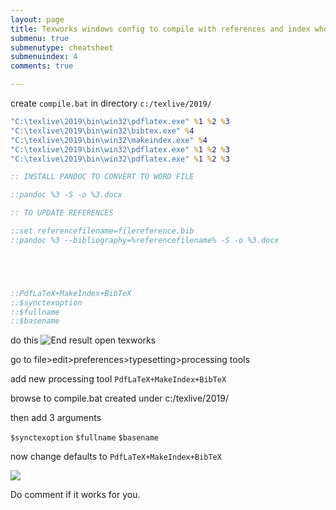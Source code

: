 ```yaml
---
layout: page
title: Texworks windows config to compile with references and index when installing from texlive
submenu: true
submenutype: cheatsheet
submenuindex: 4
comments: true

---
```

create `compile.bat` in directory `c:/texlive/2019/`

```cmd
"C:\texlive\2019\bin\win32\pdflatex.exe" %1 %2 %3
"C:\texlive\2019\bin\win32\bibtex.exe" %4
"C:\texlive\2019\bin\win32\makeindex.exe" %4
"C:\texlive\2019\bin\win32\pdflatex.exe" %1 %2 %3
"C:\texlive\2019\bin\win32\pdflatex.exe" %1 %2 %3

:: INSTALL PANDOC TO CONVERT TO WORD FILE

::pandoc %3 -S -o %3.docx

:: TO UPDATE REFERENCES 

::set referencefilename=filereference.bib
::pandoc %3 --bibliography=%referencefilename% -S -o %3.docx





::PdfLaTeX+MakeIndex+BibTeX
::$synctexoption
::$fullname
::$basename

```

do this
![End result](https://i.imgur.com/OUhUsB2.png)
open texworks 

go to file>edit>preferences>typesetting>processing tools

add new processing tool
`PdfLaTeX+MakeIndex+BibTeX`

browse to compile.bat created under c:/texlive/2019/

then add 3 arguments

`$synctexoption`
`$fullname`
`$basename`

now change defaults to  `PdfLaTeX+MakeIndex+BibTeX`

![](https://i.imgur.com/g0E9bdf.gifv)


Do comment if it works for you.
